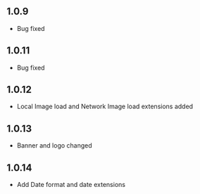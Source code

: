 ## 1.0.9

* Bug fixed

## 1.0.11

* Bug fixed

## 1.0.12

* Local Image load and Network Image load extensions added

## 1.0.13

* Banner and logo changed

## 1.0.14

* Add Date format and date extensions
